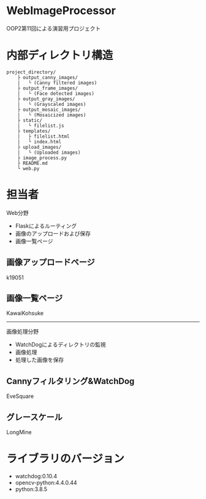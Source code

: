 # WebImageProcessor
OOP2第11回による演習用プロジェクト

# 内部ディレクトリ構造
    project_directory/
        ├ output_canny_images/
        |   └ (Canny filtered images)
        ├ output_frame_images/
        |   └ (Face detected images)
        ├ output_gray_images/
        |   └ (Grayscaled images)
        ├ output_mosaic_images/
        |   └ (Mosaicized images)
        ├ static/
        |   └ filelist.js
        ├ templates/
        |   ├ filelist.html
        |   └ index.html
        ├ upload_images/
        |   └ (Uploaded images)
        ├ image_process.py
        ├ README.md
        └ web.py

# 担当者
Web分野

- Flaskによるルーティング
- 画像のアップロードおよび保存
- 画像一覧ページ

## 画像アップロードページ

k19051

## 画像一覧ページ

KawaiKohsuke
***
画像処理分野

- WatchDogによるディレクトリの監視
- 画像処理
- 処理した画像を保存

## Cannyフィルタリング&WatchDog

EveSquare

## グレースケール

LongMine

# ライブラリのバージョン
- watchdog:0.10.4
- opencv-python:4.4.0.44
- python:3.8.5
